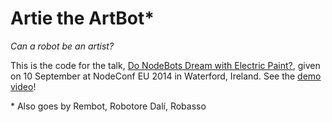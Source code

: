 Artie the ArtBot*
======

*Can a robot be an artist?*


This is the code for the talk, [Do NodeBots Dream with Electric Paint?](https://speakerdeck.com/rockbot/do-nodebots-dream-with-electric-paint), given on 10 September at NodeConf EU 2014 in Waterford, Ireland. See the [demo video](http://youtu.be/rA-esSK5AYQ)!


\* Also goes by Rembot, Robotore Dalí, Robasso

